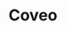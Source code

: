 ---
blog: https://blog.coveo.com/
codehost: https://github.com/coveo
facebook: https://facebook.com/coveolife
instagram: https://instagram.com/coveolife
logohandle: coveo
sort: coveo
title: Coveo
twitter: https://x.com/coveo
website: https://www.coveo.com/en
youtube: https://youtube.com/channel/UCLD76EfBpKKuBH52RMIdrJw
---
